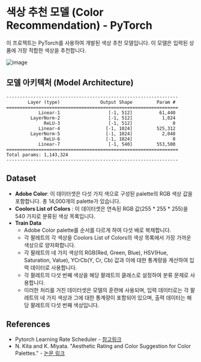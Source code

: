 # 색상 추천 모델 (Color Recommendation) - PyTorch
이 프로젝트는 PyTorch를 사용하여 개발된 색상 추천 모델입니다. 이 모델은 입력된 상품에 가장 적합한 색상을 추천합니다.

![image](https://github.com/sehyeon518/Favorfit-Color-Recommendation/assets/84698896/aea58f57-3435-40d3-b615-cc5f4296640e)


## 모델 아키텍처 (Model Architecture)
```plain
----------------------------------------------------------------
        Layer (type)               Output Shape         Param #
================================================================
            Linear-1                  [-1, 512]          61,440
         LayerNorm-2                  [-1, 512]           1,024
              ReLU-3                  [-1, 512]               0
            Linear-4                 [-1, 1024]         525,312
         LayerNorm-5                 [-1, 1024]           2,048
              ReLU-6                 [-1, 1024]               0
            Linear-7                  [-1, 540]         553,500
================================================================
Total params: 1,143,324
----------------------------------------------------------------
```

## Dataset
- **Adobe Color**: 이 데이터셋은 다섯 가지 색으로 구성된 palette의 RGB 색상 값을 포함합니다. 총 14,000개의 palette가 있습니다.
- **Coolors List of Colors** : 이 데이터셋은 연속된 RGB 값(255 * 255 * 255)을 540 가지로 분류된 색상 목록입니다.
- **Train Data**
    - Adobe Color palette를 순서를 다르게 하여 다섯 배로 복제합니다.
    - 각 팔레트의 각 색상을 Coolors List of Colors의 색상 목록에서 가장 가까운 색상으로 양자화합니다.
    - 각 팔레트의 네 가지 색상의 RGB(Red, Green, Blue), HSV(Hue, Saturation, Value), YCrCb(Y, Cr, Cb) 값과 이에 대한 통계량을 계산하여 입력 데이터로 사용합니다.
    - 각 팔레트의 다섯 번째 색상을 해당 팔레트의 클래스로 설정하여 분류 문제로 사용합니다.
    - 이러한 처리를 거친 데이터셋은 모델의 훈련에 사용되며, 입력 데이터로는 각 팔레트의 네 가지 색상과 그에 대한 통계량이 포함되어 있으며, 출력 데이터는 해당 팔레트의 다섯 번째 색상입니다.


## References
- Pytorch Learning Rate Scheduler - [참고링크](https://gaussian37.github.io/dl-pytorch-lr_scheduler/)
- N. Kita and K. Miyata. "Aesthetic Rating and Color Suggestion for Color Palettes." - [논문 링크](https://naokita.xyz/projects/ColorPalette/ColorPalette_pg2016.pdf)